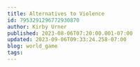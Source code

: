```yaml
---
title: Alternatives to Violence
id: 7953291296772930870
author: Kirby Urner
published: 2023-08-06T07:20:00.001-07:00
updated: 2023-09-06T09:33:24.258-07:00
blog: world_game
tags: 
---
```


